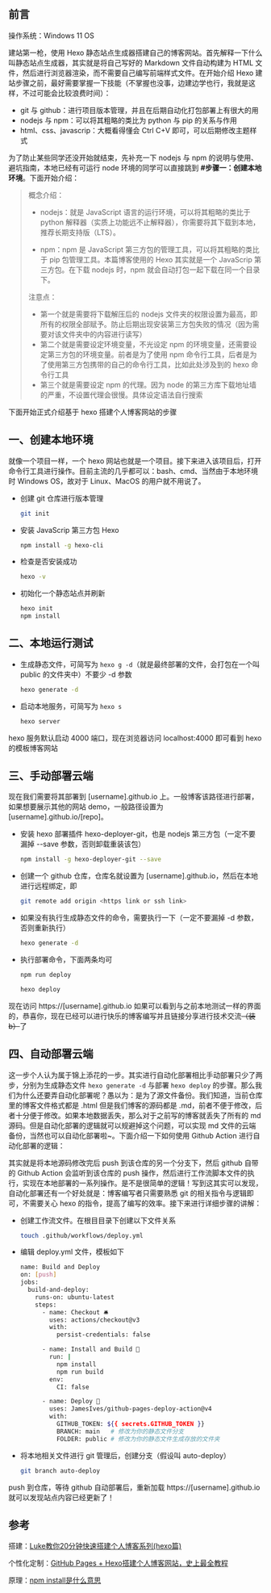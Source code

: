## 前言

操作系统：Windows 11 OS

建站第一枪，使用 Hexo 静态站点生成器搭建自己的博客网站。首先解释一下什么叫静态站点生成器，其实就是将自己写好的 Markdown   文件自动构建为 HTML 文件，然后进行浏览器渲染，而不需要自己编写前端样式文件。在开始介绍 Hexo 建站步骤之前，最好需要掌握一下技能（不掌握也没事，边建边学也行，我就是这样，不过可能会比较浪费时间）：

- git 与 github：进行项目版本管理，并且在后期自动化打包部署上有很大的用
- nodejs 与 npm：可以将其粗略的类比为 python 与 pip 的关系与作用
- html、css、javascrip：大概看得懂会 Ctrl C+V 即可，可以后期修改主题样式

为了防止某些同学还没开始就结束，先补充一下 nodejs 与 npm 的说明与使用、避坑指南，本地已经有可运行 node 环境的同学可以直接跳到 **#步骤一：创建本地环境**。下面开始介绍：

> 概念介绍：
>
> - nodejs：就是 JavaScript 语言的运行环境，可以将其粗略的类比于 python 解释器（实质上功能远不止解释器），你需要将其下载到本地，推荐长期支持版（LTS）。
>
> - npm：npm 是 JavaScript 第三方包的管理工具，可以将其粗略的类比于 pip 包管理工具。本篇博客使用的 Hexo 其实就是一个 JavaScrip 第三方包。在下载 nodejs 时，npm 就会自动打包一起下载在同一个目录下。
>
> 注意点：
>
> - 第一个就是需要将下载解压后的 nodejs 文件夹的权限设置为最高，即所有的权限全部赋予。防止后期出现安装第三方包失败的情况（因为需要对该文件夹中的内容进行读写）
> - 第二个就是需要设定环境变量，不光设定 npm 的环境变量，还需要设定第三方包的环境变量。前者是为了使用 npm 命令行工具，后者是为了使用第三方包携带的自己的命令行工具，比如此处涉及到的 hexo 命令行工具
> - 第三个就是需要设定 npm 的代理。因为 node 的第三方库下载地址墙的严重，不设置代理会很慢。具体设定语法自行搜索

下面开始正式介绍基于 hexo 搭建个人博客网站的步骤

## 一、创建本地环境

就像一个项目一样，一个 hexo 网站也就是一个项目。接下来进入该项目后，打开命令行工具进行操作。目前主流的几乎都可以：bash、cmd、当然由于本地环境时 Windows OS，故对于 Linux、MacOS 的用户就不用说了。

- 创建 git 仓库进行版本管理

    ```bash
    git init
    ```

- 安装 JavaScrip 第三方包 Hexo

    ```bash
    npm install -g hexo-cli
    ```

- 检查是否安装成功

    ```bash
    hexo -v
    ```

- 初始化一个静态站点并刷新

    ```bash
    hexo init
    npm install
    ```

## 二、本地运行测试

- 生成静态文件，可简写为 `hexo g -d`（就是最终部署的文件，会打包在一个叫 public 的文件夹中）不要少 -d 参数

    ```bash
    hexo generate -d
    ```

- 启动本地服务，可简写为 `hexo s`

    ```bash
    hexo server
    ```

hexo 服务默认启动 4000 端口，现在浏览器访问 localhost:4000 即可看到 hexo 的模板博客网站

## 三、手动部署云端

现在我们需要将其部署到 [username].github.io 上。一般博客该路径进行部署，如果想要展示其他的网站 demo，一般路径设置为 [username].github.io/[repo]。

- 安装 hexo 部署插件 hexo-deployer-git，也是 nodejs 第三方包（一定不要漏掉 --save 参数，否则卸载重装该包）

    ```bash
    npm install -g hexo-deployer-git --save
    ```

- 创建一个 github 仓库，仓库名就设置为 [username].github.io，然后在本地进行远程绑定，即

    ```bash
    git remote add origin <https link or ssh link>
    ```

- 如果没有执行生成静态文件的命令，需要执行一下（一定不要漏掉 -d 参数，否则重新执行）

    ```bash
    hexo generate -d
    ```

- 执行部署命令，下面两条均可

    ```bash
    npm run deploy
    ```

    ```bash
    hexo deploy
    ```

现在访问 https://[username].github.io 如果可以看到与之前本地测试一样的界面的，恭喜你，现在已经可以进行快乐的博客编写并且链接分享进行技术交流~~（装b）~~了

## 四、自动部署云端

这一步个人认为属于锦上添花的一步。其实进行自动化部署相比手动部署只少了两步，分别为生成静态文件 `hexo generate -d` 与部署 `hexo deploy` 的步骤。那么我们为什么还要弄自动化部署呢？愚以为：是为了源文件备份。我们知道，当前仓库里的博客文件格式都是 .html 但是我们博客的源码都是 .md，前者不便于修改，后者十分便于修改。如果本地数据丢失，那么对于之前写的博客就丢失了所有的 md 源码。但是自动化部署的逻辑就可以规避掉这个问题，可以实现 md 文件的云端备份，当然也可以自动化部署啦~。下面介绍一下如何使用 Github Action 进行自动化部署的逻辑：

其实就是将本地源码修改完后 push 到该仓库的另一个分支下，然后 github 自带的 Github Action 会监听到该仓库的 push 操作，然后进行工作流脚本文件的执行，实现在本地部署的一系列操作。是不是很简单的逻辑！写到这其实可以发现，自动化部署还有一个好处就是：博客编写者只需要熟悉 git 的相关指令与逻辑即可，不需要关心 hexo 的指令，提高了编写的效率。接下来进行详细步骤的讲解：

- 创建工作流文件。在根目目录下创建以下文件关系

    ```bash
    touch .github/workflows/deploy.yml
    ```

- 编辑 deploy.yml 文件，模板如下

    ```bash
    name: Build and Deploy
    on: [push]
    jobs:
      build-and-deploy:
        runs-on: ubuntu-latest
        steps:
          - name: Checkout 🛎️
            uses: actions/checkout@v3
            with:
              persist-credentials: false
    
          - name: Install and Build 🔧
            run: |
              npm install
              npm run build
            env:
              CI: false
    
          - name: Deploy 🚀
            uses: JamesIves/github-pages-deploy-action@v4
            with:
              GITHUB_TOKEN: ${{ secrets.GITHUB_TOKEN }}
              BRANCH: main   # 修改为你的静态文件分支
              FOLDER: public # 修改为你的静态文件生成存放的文件夹
    ```

- 将本地相关文件进行 git 管理后，创建分支（假设叫 auto-deploy）

    ```bash
    git branch auto-deploy
    ```

push 到仓库，等待 github 自动部署后，重新加载 https://[username].github.io 就可以发现站点内容已经更新了！

## 参考

搭建：[Luke教你20分钟快速搭建个人博客系列(hexo篇)](https://www.bilibili.com/video/BV1dt4y1Q7UE)

个性化定制：[GitHub Pages + Hexo搭建个人博客网站，史上最全教程](https://blog.csdn.net/yaorongke/article/details/119089190)

原理：[npm install是什么意思](https://blog.csdn.net/weixin_42596246/article/details/129586384)

